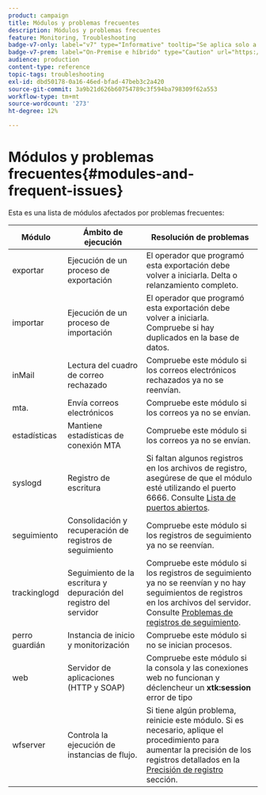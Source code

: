 ```yaml
---
product: campaign
title: Módulos y problemas frecuentes
description: Módulos y problemas frecuentes
feature: Monitoring, Troubleshooting
badge-v7-only: label="v7" type="Informative" tooltip="Se aplica solo a Campaign Classic v7"
badge-v7-prem: label="On-Premise e híbrido" type="Caution" url="https://experienceleague.adobe.com/docs/campaign-classic/using/installing-campaign-classic/architecture-and-hosting-models/hosting-models-lp/hosting-models.html?lang=es" tooltip="Se aplica solo a implementaciones On-premise e híbridas"
audience: production
content-type: reference
topic-tags: troubleshooting
exl-id: dbd50178-0a16-46ed-bfad-47beb3c2a420
source-git-commit: 3a9b21d626b60754789c3f594ba798309f62a553
workflow-type: tm+mt
source-wordcount: '273'
ht-degree: 12%

---
```


# Módulos y problemas frecuentes{#modules-and-frequent-issues}



Esta es una lista de módulos afectados por problemas frecuentes:

<table> 
 <thead> 
  <tr> 
   <th> Módulo </th> 
   <th> Ámbito de ejecución </th> 
   <th> Resolución de problemas </th> 
  </tr> 
 </thead> 
 <tbody> 
  <tr> 
   <td> exportar </td> 
   <td> Ejecución de un proceso de exportación<br /> </td> 
   <td> El operador que programó esta exportación debe volver a iniciarla. Delta o relanzamiento completo.<br /> </td> 
  </tr> 
  <tr> 
   <td> importar </td> 
   <td> Ejecución de un proceso de importación<br /> </td> 
   <td> El operador que programó esta exportación debe volver a iniciarla. Compruebe si hay duplicados en la base de datos.<br /> </td> 
  </tr> 
  <tr> 
   <td> inMail </td> 
   <td> Lectura del cuadro de correo rechazado<br /> </td> 
   <td> Compruebe este módulo si los correos electrónicos rechazados ya no se reenvían.<br /> </td> 
  </tr> 
  <tr> 
   <td> mta. </td> 
   <td> Envía correos electrónicos<br /> </td> 
   <td> Compruebe este módulo si los correos ya no se envían.<br /> </td> 
  </tr> 
  <tr> 
   <td> estadísticas </td> 
   <td> Mantiene estadísticas de conexión MTA<br /> </td> 
   <td> Compruebe este módulo si los correos ya no se envían.<br /> </td> 
  </tr> 
  <tr> 
   <td> syslogd </td> 
   <td> Registro de escritura<br /> </td> 
   <td> Si faltan algunos registros en los archivos de registro, asegúrese de que el módulo esté utilizando el puerto 6666. Consulte <a href="../../production/using/general-architecture.md#list-of-open-ports" target="_blank">Lista de puertos abiertos</a>.<br /> </td> 
  </tr> 
  <tr> 
   <td> seguimiento </td> 
   <td> Consolidación y recuperación de registros de seguimiento<br /> </td> 
   <td> Compruebe este módulo si los registros de seguimiento ya no se reenvían.<br /> </td> 
  </tr> 
  <tr> 
   <td> trackinglogd </td> 
   <td> Seguimiento de la escritura y depuración del registro del servidor<br /> </td> 
   <td> Compruebe este módulo si los registros de seguimiento ya no se reenvían y no hay seguimientos de registros en los archivos del servidor. Consulte <a href="../../production/using/tracking-logs-issues.md" target="_blank">Problemas de registros de seguimiento</a>.<br /> </td> 
  </tr> 
  <tr> 
   <td> perro guardián </td> 
   <td> Instancia de inicio y monitorización<br /> </td> 
   <td> Compruebe este módulo si no se inician procesos.<br /> </td> 
  </tr> 
  <tr> 
   <td> web </td> 
   <td> Servidor de aplicaciones (HTTP y SOAP)<br /> </td> 
   <td> Compruebe este módulo si la consola y las conexiones web no funcionan y déclencheur un <strong>xtk:session</strong> error de tipo<br /> </td> 
  </tr> 
  <tr> 
   <td> wfserver </td> 
   <td> Controla la ejecución de instancias de flujo.<br /> </td> 
   <td> Si tiene algún problema, reinicie este módulo. Si es necesario, aplique el procedimiento para aumentar la precisión de los registros detallados en la <a href="../../production/using/log-precision.md" target="_blank">Precisión de registro</a> sección.<br /> </td> 
  </tr> 
 </tbody> 
</table>
